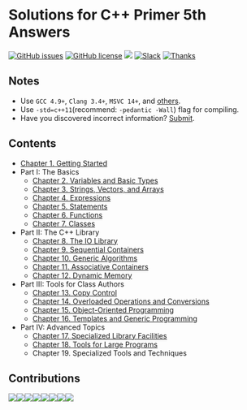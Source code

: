 # Solutions for C++ Primer 5th Answers

[![GitHub issues](https://img.shields.io/github/issues/pezy/CppPrimer.svg)](https://github.com/pezy/CppPrimer/issues)
[![GitHub license](https://img.shields.io/badge/license-CC0-blue.svg)](https://raw.githubusercontent.com/pezy/Cpp-Primer/master/LICENSE)
[![](https://img.shields.io/badge/%E4%B8%AD%E6%96%87-%E8%AE%A8%E8%AE%BA%E5%8C%BA-yellowgreen.svg)](https://github.com/ReadingLab/Discussion-for-Cpp)
[![Slack](https://img.shields.io/badge/Slack-join-brightgreen.svg)](https://join.slack.com/t/cppprimers/shared_invite/enQtMjg4NzQ4NjU4NzczLTZiNWMxOGM0MDRjNzNkMGJhNjYxZjQ3NGFmYmRhZWVlYTI4YTBhMTE3NDhlYzNlYTM3OTA3MzU2MjhhYTE2YWI)
[![Thanks](https://img.shields.io/badge/Say%20Thanks-!-1EAEDB.svg)](https://saythanks.io/to/pezy)

## Notes

- Use `GCC 4.9+`, `Clang 3.4+`, `MSVC 14+`, and [others](http://en.cppreference.com/w/cpp/compiler_support).
- Use `-std=c++11`(recommend: `-pedantic -Wall`) flag for compiling.
- Have you discovered incorrect information? [Submit](https://github.com/pezy/CppPrimer/issues/new).

## Contents

- [Chapter 1. Getting Started](ch01/README.md)
- Part I: The Basics
  - [Chapter 2. Variables and Basic Types](ch02/README.md)
  - [Chapter 3. Strings, Vectors, and Arrays](ch03/README.md)
  - [Chapter 4. Expressions](ch04/README.md)
  - [Chapter 5. Statements](ch05/README.md)
  - [Chapter 6. Functions](ch06/README.md)
  - [Chapter 7. Classes](ch07/README.md)
- Part II: The C++ Library
  - [Chapter 8. The IO Library](ch08/README.md)
  - [Chapter 9. Sequential Containers](ch09/README.md)
  - [Chapter 10. Generic Algorithms](ch10/README.md)
  - [Chapter 11. Associative Containers](ch11/README.md)
  - [Chapter 12. Dynamic Memory](ch12/README.md)
- Part III: Tools for Class Authors
  - [Chapter 13. Copy Control](ch13/README.md)
  - [Chapter 14. Overloaded Operations and Conversions](ch14/README.md)
  - [Chapter 15. Object-Oriented Programming](ch15/README.md)
  - [Chapter 16. Templates and Generic Programming](ch16/README.md)
- Part IV:  Advanced Topics
  - [Chapter 17. Specialized Library Facilities](ch17/README.md)
  - [Chapter 18. Tools for Large Programs](ch18/README.md)
  - Chapter 19. Specialized Tools and Techniques
  
## Contributions

[![](https://sourcerer.io/fame/pezy/pezy/CppPrimer/images/0)](https://sourcerer.io/fame/pezy/pezy/CppPrimer/links/0)[![](https://sourcerer.io/fame/pezy/pezy/CppPrimer/images/1)](https://sourcerer.io/fame/pezy/pezy/CppPrimer/links/1)[![](https://sourcerer.io/fame/pezy/pezy/CppPrimer/images/2)](https://sourcerer.io/fame/pezy/pezy/CppPrimer/links/2)[![](https://sourcerer.io/fame/pezy/pezy/CppPrimer/images/3)](https://sourcerer.io/fame/pezy/pezy/CppPrimer/links/3)[![](https://sourcerer.io/fame/pezy/pezy/CppPrimer/images/4)](https://sourcerer.io/fame/pezy/pezy/CppPrimer/links/4)[![](https://sourcerer.io/fame/pezy/pezy/CppPrimer/images/5)](https://sourcerer.io/fame/pezy/pezy/CppPrimer/links/5)[![](https://sourcerer.io/fame/pezy/pezy/CppPrimer/images/6)](https://sourcerer.io/fame/pezy/pezy/CppPrimer/links/6)[![](https://sourcerer.io/fame/pezy/pezy/CppPrimer/images/7)](https://sourcerer.io/fame/pezy/pezy/CppPrimer/links/7)
